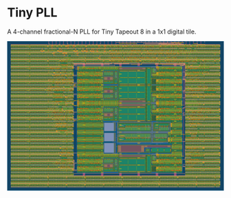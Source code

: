 # Tiny PLL
A 4-channel fractional-N PLL for Tiny Tapeout 8 in a 1x1 digital tile.

![GDS render](/docs/render.png)


